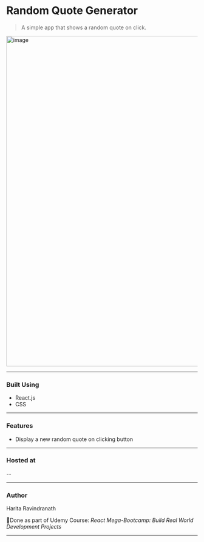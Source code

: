 # Random Quote Generator
> A simple app that shows a random quote on click.
<img width="869" alt="image" src="https://github.com/harita-gr/random-quote-generator/assets/61909695/6e326495-7001-4187-a009-1eaaf958c0f6">


---
### Built Using
- React.js
- CSS
---
### Features
- Display a new random quote on clicking button
---
### Hosted at
--

---
### Author
Harita Ravindranath

📌Done as part of Udemy Course: _React Mega-Bootcamp: Build Real World Development Projects_

---

